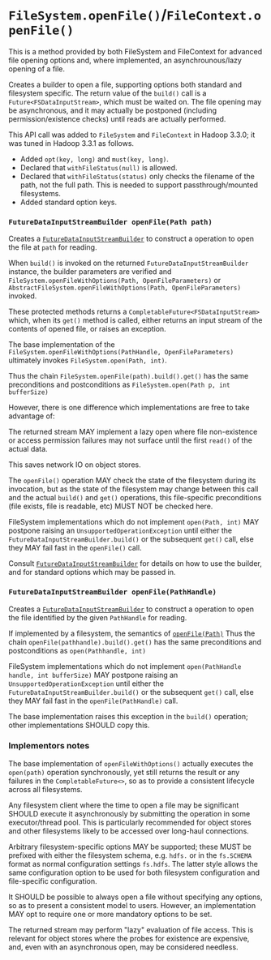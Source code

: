 <!---
  Licensed under the Apache License, Version 2.0 (the "License");
  you may not use this file except in compliance with the License.
  You may obtain a copy of the License at

   http://www.apache.org/licenses/LICENSE-2.0

  Unless required by applicable law or agreed to in writing, software
  distributed under the License is distributed on an "AS IS" BASIS,
  WITHOUT WARRANTIES OR CONDITIONS OF ANY KIND, either express or implied.
  See the License for the specific language governing permissions and
  limitations under the License. See accompanying LICENSE file.
-->

# `FileSystem.openFile()`/`FileContext.openFile()`

This is a method provided by both FileSystem and FileContext for
advanced file opening options and, where implemented,
an asynchrounous/lazy opening of a file.

Creates a builder to open a file, supporting options
both standard and filesystem specific. The return
value of the `build()` call is a `Future<FSDataInputStream>`,
which must be waited on. The file opening may be
asynchronous, and it may actually be postponed (including
permission/existence checks) until reads are actually
performed.

This API call was added to `FileSystem` and `FileContext` in
Hadoop 3.3.0; it was tuned in Hadoop 3.3.1 as follows.

* Added `opt(key, long)` and `must(key, long)`.
* Declared that `withFileStatus(null)` is allowed.
* Declared that `withFileStatus(status)` only checks
  the filename of the path, not the full path.
  This is needed to support passthrough/mounted filesystems.
* Added standard option keys.

###  <a name="openfile_path_"></a> `FutureDataInputStreamBuilder openFile(Path path)`

Creates a [`FutureDataInputStreamBuilder`](fsdatainputstreambuilder.html)
to construct a operation to open the file at `path` for reading.

When `build()` is invoked on the returned `FutureDataInputStreamBuilder` instance,
the builder parameters are verified and
`FileSystem.openFileWithOptions(Path, OpenFileParameters)` or
`AbstractFileSystem.openFileWithOptions(Path, OpenFileParameters)` invoked.

These protected methods returns a `CompletableFuture<FSDataInputStream>`
which, when its `get()` method is called, either returns an input
stream of the contents of opened file, or raises an exception.

The base implementation of the `FileSystem.openFileWithOptions(PathHandle, OpenFileParameters)`
ultimately invokes `FileSystem.open(Path, int)`.

Thus the chain `FileSystem.openFile(path).build().get()` has the same preconditions
and postconditions as `FileSystem.open(Path p, int bufferSize)`

However, there is one difference which implementations are free to
take advantage of:

The returned stream MAY implement a lazy open where file non-existence or
access permission failures may not surface until the first `read()` of the
actual data.

This saves network IO on object stores.

The `openFile()` operation MAY check the state of the filesystem during its
invocation, but as the state of the filesystem may change between this call and
the actual `build()` and `get()` operations, this file-specific
preconditions (file exists, file is readable, etc) MUST NOT be checked here.

FileSystem implementations which do not implement `open(Path, int)`
MAY postpone raising an `UnsupportedOperationException` until either the
`FutureDataInputStreamBuilder.build()` or the subsequent `get()` call,
else they MAY fail fast in the `openFile()` call.

Consult [`FutureDataInputStreamBuilder`](fsdatainputstreambuilder.html) for details
on how to use the builder, and for standard options which may be passed in.

### <a name="openfile_pathhandle_"></a> `FutureDataInputStreamBuilder openFile(PathHandle)`

Creates a [`FutureDataInputStreamBuilder`](fsdatainputstreambuilder.html)
to construct a operation to open the file identified by the given `PathHandle` for reading.

If implemented by a filesystem, the semantics of  [`openFile(Path)`](#openfile_path_)
Thus the chain `openFile(pathhandle).build().get()` has the same preconditions and postconditions
as `open(Pathhandle, int)`

FileSystem implementations which do not implement `open(PathHandle handle, int bufferSize)`
MAY postpone raising an `UnsupportedOperationException` until either the
`FutureDataInputStreamBuilder.build()` or the subsequent `get()` call, else they MAY fail fast in
the `openFile(PathHandle)` call.

The base implementation raises this exception in the `build()` operation; other implementations
SHOULD copy this.

### Implementors notes

The base implementation of `openFileWithOptions()` actually executes
the `open(path)` operation synchronously, yet still returns the result
or any failures in the `CompletableFuture<>`, so as to provide a consistent
lifecycle across all filesystems.

Any filesystem client where the time to open a file may be significant SHOULD
execute it asynchronously by submitting the operation in some executor/thread
pool. This is particularly recommended for object stores and other filesystems
likely to be accessed over long-haul connections.

Arbitrary filesystem-specific options MAY be supported; these MUST
be prefixed with either the filesystem schema, e.g. `hdfs.`
or in the `fs.SCHEMA` format as normal configuration settings `fs.hdfs`. The
latter style allows the same configuration option to be used for both
filesystem configuration and file-specific configuration.

It SHOULD be possible to always open a file without specifying any options,
so as to present a consistent model to users. However, an implementation MAY
opt to require one or more mandatory options to be set.

The returned stream may perform "lazy" evaluation of file access. This is
relevant for object stores where the probes for existence are expensive, and,
even with an asynchronous open, may be considered needless.
